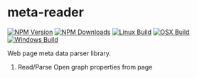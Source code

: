 # meta-reader
[![NPM Version][npm-image]][npm-url]
[![NPM Downloads][downloads-image]][downloads-url]
[![Linux Build][travis-image-linux]][travis-url]
[![OSX Build][travis-image-osx]][travis-url]
[![Windows Build][travis-image-windows]][travis-url]

Web page meta data parser library.
  1.  Read/Parse Open graph properties from page


[npm-image]: https://img.shields.io/npm/v/meta-reader.svg
[npm-url]: https://npmjs.org/package/meta-reader
[downloads-image]: https://img.shields.io/npm/dm/meta-reader.svg
[downloads-url]: https://npmjs.org/package/meta-reader
[travis-image-linux]: https://img.shields.io/travis/krishna2nd/meta-reader/master.svg?label=linux
[travis-image-osx]: https://img.shields.io/travis/krishna2nd/meta-reader/master.svg?label=osx
[travis-image-windows]: https://img.shields.io/travis/krishna2nd/meta-reader/master.svg?label=windows
[travis-url]: https://travis-ci.org/krishna2nd/meta-reader
